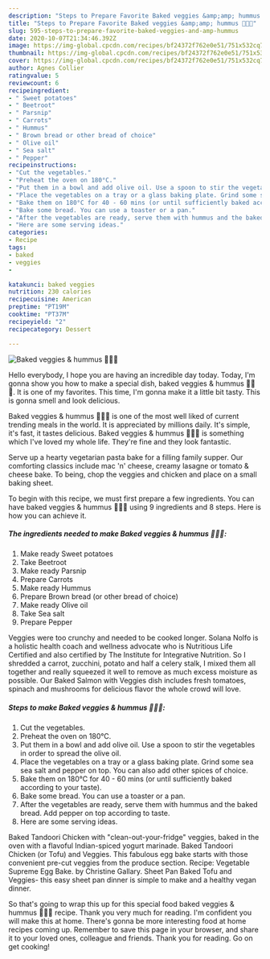 ```yaml
---
description: "Steps to Prepare Favorite Baked veggies &amp;amp; hummus 🥕🍠🥔"
title: "Steps to Prepare Favorite Baked veggies &amp;amp; hummus 🥕🍠🥔"
slug: 595-steps-to-prepare-favorite-baked-veggies-and-amp-hummus
date: 2020-10-07T21:34:46.392Z
image: https://img-global.cpcdn.com/recipes/bf24372f762e0e51/751x532cq70/baked-veggies-hummus-🥕🍠🥔-recipe-main-photo.jpg
thumbnail: https://img-global.cpcdn.com/recipes/bf24372f762e0e51/751x532cq70/baked-veggies-hummus-🥕🍠🥔-recipe-main-photo.jpg
cover: https://img-global.cpcdn.com/recipes/bf24372f762e0e51/751x532cq70/baked-veggies-hummus-🥕🍠🥔-recipe-main-photo.jpg
author: Agnes Collier
ratingvalue: 5
reviewcount: 6
recipeingredient:
- " Sweet potatoes"
- " Beetroot"
- " Parsnip"
- " Carrots"
- " Hummus"
- " Brown bread or other bread of choice"
- " Olive oil"
- " Sea salt"
- " Pepper"
recipeinstructions:
- "Cut the vegetables."
- "Preheat the oven on 180°C."
- "Put them in a bowl and add olive oil. Use a spoon to stir the vegetables in order to spread the olive oil."
- "Place the vegetables on a tray or a glass baking plate. Grind some sea sea salt and pepper on top. You can also add other spices of choice."
- "Bake them on 180°C for 40 - 60 mins (or until sufficiently baked according to your taste)."
- "Bake some bread. You can use a toaster or a pan."
- "After the vegetables are ready, serve them with hummus and the baked bread. Add pepper on top according to taste."
- "Here are some serving ideas."
categories:
- Recipe
tags:
- baked
- veggies
- 

katakunci: baked veggies  
nutrition: 230 calories
recipecuisine: American
preptime: "PT19M"
cooktime: "PT37M"
recipeyield: "2"
recipecategory: Dessert

---
```



![Baked veggies &amp; hummus 🥕🍠🥔](https://img-global.cpcdn.com/recipes/bf24372f762e0e51/751x532cq70/baked-veggies-hummus-🥕🍠🥔-recipe-main-photo.jpg)

Hello everybody, I hope you are having an incredible day today. Today, I'm gonna show you how to make a special dish, baked veggies &amp; hummus 🥕🍠🥔. It is one of my favorites. This time, I'm gonna make it a little bit tasty. This is gonna smell and look delicious.

Baked veggies &amp; hummus 🥕🍠🥔 is one of the most well liked of current trending meals in the world. It is appreciated by millions daily. It's simple, it's fast, it tastes delicious. Baked veggies &amp; hummus 🥕🍠🥔 is something which I've loved my whole life. They're fine and they look fantastic.

Serve up a hearty vegetarian pasta bake for a filling family supper. Our comforting classics include mac &#39;n&#39; cheese, creamy lasagne or tomato &amp; cheese bake. To being, chop the veggies and chicken and place on a small baking sheet.


To begin with this recipe, we must first prepare a few ingredients. You can have baked veggies &amp; hummus 🥕🍠🥔 using 9 ingredients and 8 steps. Here is how you can achieve it.

<!--inarticleads1-->

##### The ingredients needed to make Baked veggies &amp; hummus 🥕🍠🥔:

1. Make ready  Sweet potatoes
1. Take  Beetroot
1. Make ready  Parsnip
1. Prepare  Carrots
1. Make ready  Hummus
1. Prepare  Brown bread (or other bread of choice)
1. Make ready  Olive oil
1. Take  Sea salt
1. Prepare  Pepper


Veggies were too crunchy and needed to be cooked longer. Solana Nolfo is a holistic health coach and wellness advocate who is Nutritious Life Certified and also certified by The Institute for Integrative Nutrition. So I shredded a carrot, zucchini, potato and half a celery stalk, I mixed them all together and really squeezed it well to remove as much excess moisture as possible. Our Baked Salmon with Veggies dish includes fresh tomatoes, spinach and mushrooms for delicious flavor the whole crowd will love. 

<!--inarticleads2-->

##### Steps to make Baked veggies &amp; hummus 🥕🍠🥔:

1. Cut the vegetables.
1. Preheat the oven on 180°C.
1. Put them in a bowl and add olive oil. Use a spoon to stir the vegetables in order to spread the olive oil.
1. Place the vegetables on a tray or a glass baking plate. Grind some sea sea salt and pepper on top. You can also add other spices of choice.
1. Bake them on 180°C for 40 - 60 mins (or until sufficiently baked according to your taste).
1. Bake some bread. You can use a toaster or a pan.
1. After the vegetables are ready, serve them with hummus and the baked bread. Add pepper on top according to taste.
1. Here are some serving ideas.


Baked Tandoori Chicken with &#34;clean-out-your-fridge&#34; veggies, baked in the oven with a flavoful Indian-spiced yogurt marinade. Baked Tandoori Chicken (or Tofu) and Veggies. This fabulous egg bake starts with those convenient pre-cut veggies from the produce section. Recipe: Vegetable Supreme Egg Bake. by Christine Gallary. Sheet Pan Baked Tofu and Veggies- this easy sheet pan dinner is simple to make and a healthy vegan dinner. 

So that's going to wrap this up for this special food baked veggies &amp; hummus 🥕🍠🥔 recipe. Thank you very much for reading. I'm confident you will make this at home. There's gonna be more interesting food at home recipes coming up. Remember to save this page in your browser, and share it to your loved ones, colleague and friends. Thank you for reading. Go on get cooking!
